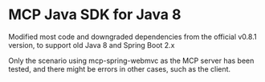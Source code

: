 # MCP Java SDK for Java 8
Modified most code and downgraded dependencies from the official v0.8.1 version, to support old Java 8 and Spring Boot 2.x

Only the scenario using mcp-spring-webmvc as the MCP server has been tested, and there might be errors in other cases, such as the client.


